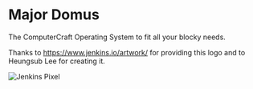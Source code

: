 # Major Domus
The ComputerCraft Operating System to fit all your blocky needs.

Thanks to https://www.jenkins.io/artwork/ for providing this logo and to Heungsub Lee for creating it.

![Jenkins Pixel](https://i.imgur.com/WFdj8Sg.png)
